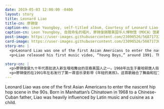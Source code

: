 ```yaml
---
date: 2019-05-03 12:00:00 -0400
layout: story
title: Leonard Liao
title-cn: 廖锦俊
caption-en: Leon Youngboy, self-titled album, Courtesy of Leonard Liao, Museum of Chinese in America (MOCA) Collection
caption-cn: Leon Youngboy, 自我命名的唱片，廖锦俊捐赠美国华人博物馆（MOCA）馆藏
post-image: https://user-images.githubusercontent.com/23090526/56871732-afdb5d00-69ef-11e9-9289-b9dbc23e3b4c.jpg
card-image: https://user-images.githubusercontent.com/23090526/56871730-aeaa3000-69ef-11e9-9bcf-192b9e11b045.jpg
story-en: |
  <p>Leonard Liao was one of the first Asian Americans to enter the nascent hip hop scene in the 90s. Born in Manhattan’s Chinatown in 1968 to a Chinese-Cuban father, Liao was heavily influenced by Latin music and cuisine as a child. His interests in Latin music grew as he worked at his father’s Chinese-Cuban restaurant. During that time a customer who DJ’d at the famous Copacabana nightclub began introducing him to clubs and musicians in the area.</p>
  <p>Liao released his first music video, “Young Boys,” around 1991. The song, a fusion of dance music and Latin hip hop, was featured on the TV shows <i>Video Music Box</i> and <i>Asian Panorama</i> and became popular at nightclubs like Copacabana and Palladium. Liao cites the moment he began taking pride in his heritage as the inspiration for his music: “There was no Asian person out there representing the Asian crowd. And at that time, I realized that being Chinese was not bad. It was a strong point… I didn’t have to assimilate and be white.” Taking on the moniker Leonard Youngboy, Liao continued to fuse hip hop with Chinese, American, and Latin music. Liao currently continues his family’s tradition of Chinese-Cuban cuisine at their restaurant in Jackson Heights, <i>Mi Estrella</i>.</p>

story-cn: |
  <p>廖锦俊是九十年代首批进入新生嘻哈舞台的亚裔美国人之一。1968年出生于曼哈顿唐人街，父亲是古巴华裔，廖锦俊儿时深受拉丁音乐和美食的影响。在父亲的古巴中餐馆工作的时候，他在拉丁音乐方面的兴趣也不断地浓厚起来。在那期间，一位餐馆的客人刚好是著名的科帕卡巴纳（Copacabana）夜总会的DJ，这位客人便将他介绍给当地的夜总会和音乐家。</p>
  <p>廖锦俊的在1991年左右发行了第一首音乐录影带《年轻的男孩》。这首歌融合了舞曲和拉丁嘻哈音乐，在电视节目<i>Video Music Box</i>和<i>Asian Panorama</i>中播出，并在Copacabana和Palladium这样的夜总会中流行开来。廖锦俊引证他开始为自己的传统而自豪的那一刻成为他创作音乐的灵感时说：“没有亚洲人出来代表他们自己。而且那个时候，我意识到作为一个中国人其实也不差。我有一种很强烈的感觉……我没有必要被同化成为白人。”带着绰号“Leonard Youngboy”，廖锦俊继续将嘻哈音乐融合到中国、美国、以及拉丁音乐中。廖锦俊目前还继续着他的传统家族生意，位于杰克逊高地的古巴中餐馆，<i>Mi Estrella</i>。</p>
---
```


Leonard Liao was one of the first Asian Americans to enter the nascent hip hop scene in the 90s. Born in Manhattan’s Chinatown in 1968 to a Chinese-Cuban father, Liao was heavily influenced by Latin music and cuisine as a child.
